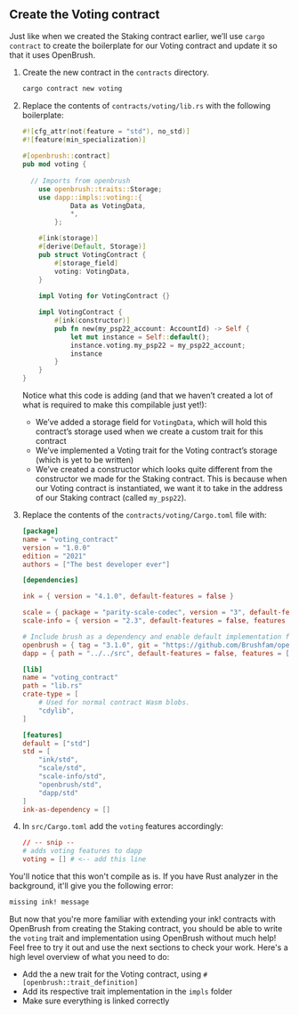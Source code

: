 ## Create the Voting contract

Just like when we created the Staking contract earlier, we’ll use `cargo contract` to create the boilerplate for our Voting contract and update it so that it uses OpenBrush.

1. Create the new contract in the `contracts` directory.
    
    ```bash
    cargo contract new voting
    ```

4. Replace the contents of `contracts/voting/lib.rs` with the following boilerplate:
    
    ```rust
    #![cfg_attr(not(feature = "std"), no_std)]
    #![feature(min_specialization)]
            
    #[openbrush::contract]
    pub mod voting {
        
      // Imports from openbrush
    	use openbrush::traits::Storage;
    	use dapp::impls::voting::{
    	        Data as VotingData,
    	        *,
    	    };
    
        #[ink(storage)]
        #[derive(Default, Storage)]
        pub struct VotingContract {
            #[storage_field]
            voting: VotingData,
        }
        
        impl Voting for VotingContract {}
    
        impl VotingContract {
            #[ink(constructor)]
            pub fn new(my_psp22_account: AccountId) -> Self {
                let mut instance = Self::default();
                instance.voting.my_psp22 = my_psp22_account;
                instance
            }
        }
    }
    ```
    
    Notice what this code is adding (and that we haven’t created a lot of what is required to make this compilable just yet!):
    
    - We’ve added a storage field for `VotingData`, which will hold this contract’s storage used when we create a custom trait for this contract
    - We’ve implemented a Voting trait for the Voting contract’s storage (which is yet to be written)
    - We’ve created a constructor which looks quite different from the constructor we made for the Staking contract. This is because when our Voting contract is instantiated, we want it to take in the address of our Staking contract (called `my_psp22`).
    
2. Replace the contents of the `contracts/voting/Cargo.toml` file with:
    
    ```toml
    [package]
    name = "voting_contract"
    version = "1.0.0"
    edition = "2021"
    authors = ["The best developer ever"]
    
    [dependencies]
    
    ink = { version = "4.1.0", default-features = false }
    
    scale = { package = "parity-scale-codec", version = "3", default-features = false, features = ["derive"] }
    scale-info = { version = "2.3", default-features = false, features = ["derive"], optional = true }
    
    # Include brush as a dependency and enable default implementation for PSP22 via brush feature
    openbrush = { tag = "3.1.0", git = "https://github.com/Brushfam/openbrush-contracts", default-features = false, features = [] }
    dapp = { path = "../../src", default-features = false, features = ["voting"] }
    
    [lib]
    name = "voting_contract"
    path = "lib.rs"
    crate-type = [
        # Used for normal contract Wasm blobs.
        "cdylib",
    ]
    
    [features]
    default = ["std"]
    std = [
        "ink/std",
        "scale/std",
        "scale-info/std",
        "openbrush/std",
        "dapp/std"
    ]
    ink-as-dependency = []
    ```
    
3. In `src/Cargo.toml` add the `voting` features accordingly:
    
    ```toml
    // -- snip --
    # adds voting features to dapp
    voting = [] # <-- add this line
    ```

You'll notice that this won't compile as is. If you have Rust analyzer in the background, it'll give you the following error:

```sh
missing ink! message
```

But now that you're more familiar with extending your ink! contracts with OpenBrush from creating the Staking contract, you should be able to write the `voting` trait and implementation using OpenBrush without much help! Feel free to try it out and use the next sections to check your work. Here's a high level overview of what you need to do:
- Add the a new trait for the Voting contract, using `#[openbrush::trait_definition]`
- Add its respective trait implementation in the `impls` folder
- Make sure everything is linked correctly


